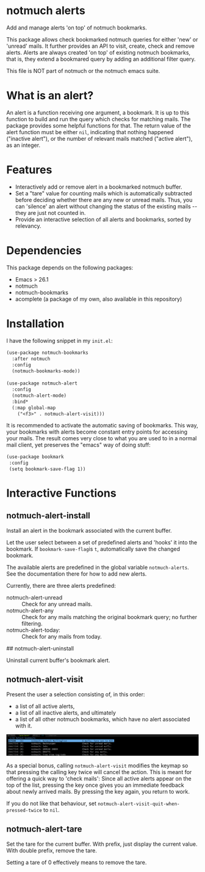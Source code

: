 # notmuch alerts
Add and manage alerts 'on top' of notmuch bookmarks.

This package allows check bookmarked notmuch queries for either 'new'
or 'unread' mails. It further provides an API to visit, create, check
and remove alerts. Alerts are always created 'on top' of existing
notmuch bookmarks, that is, they extend a bookmared query by adding an
additional filter query.

This file is NOT part of notmuch or the notmuch emacs suite.

# What is an alert?

An alert is a function receiving one argument, a bookmark. It is up to
this function to build and run the query which checks for matching
mails. The package provides some helpful functions for that. The
return value of the alert function must be either `nil`, indicating
that nothing happened ("inactive alert"), or the number of relevant
mails matched ("active alert"), as an integer.

# Features

 - Interactively add or remove alert in a bookmarked notmuch buffer.
 - Set a "tare" value for counting mails which is automatically
   subtracted before deciding whether there are any new or unread
   mails. Thus, you can 'silence' an alert without changing the status
   of the existing mails -- they are just not counted in.
 - Provide an interactive selection of all alerts and bookmarks,
   sorted by relevancy.

# Dependencies

This package depends on the following packages:

 - Emacs > 26.1
 - notmuch
 - notmuch-bookmarks
 - acomplete (a package of my own, also available in this repository)
 
# Installation

I have the following snippet in my `init.el`:

```
(use-package notmuch-bookmarks
  :after notmuch
  :config
  (notmuch-bookmarks-mode))

(use-package notmuch-alert
  :config
  (notmuch-alert-mode)
  :bind*
  (:map global-map
	("<f3>" . notmuch-alert-visit)))
```

It is recommended to activate the automatic saving of bookmarks. This
way, your bookmarks with alerts become constant entry points for
accessing your mails. The result comes very close to what you are used
to in a normal mail client, yet preserves the "emacs" way of doing
stuff:

```
(use-package bookmark
 :config
 (setq bookmark-save-flag 1))
```

# Interactive Functions

## notmuch-alert-install
Install an alert in the bookmark associated with the current buffer.

Let the user select between a set of predefined alerts and 'hooks' it
into the bookmark. If `bookmark-save-flag`is `t`, automatically save
the changed bookmark.

The available alerts are predefined in the global variable
`notmuch-alerts`. See the documentation there for how to add new
alerts.

Currently, there are three alerts predefined:

<dl>
 <dt>notmuch-alert-unread</dt>
 <dd>Check for any unread mails.</dd>
 
 <dt> notmuch-alert-any</dt>
 <dd>Check for any mails matching the original bookmark query; no further filtering.<dd>

<dt>notmuch-alert-today:</dt>
<dd>Check for any mails from today.</dd>

 </dl>
## notmuch-alert-uninstall

Uninstall current buffer's bookmark alert.

## notmuch-alert-visit

Present the user a selection consisting of, in this order:

 - a list of all active alerts,
 - a list of all inactive alerts, and ultimately
 - a list of all other notmuch bookmarks, which have no alert
   associated with it.
 
![Screenshot](screenshot.png)

As a special bonus, calling `notmuch-alert-visit` modifies the keymap
so that pressing the calling key twice will cancel the action. This is
meant for offering a quick way to 'check mails': Since all active
alerts appear on the top of the list, pressing the key once gives you
an immediate feedback about newly arrived mails. By pressing the key
again, you return to work.

If you do not like that behaviour, set
`notmuch-alert-visit-quit-when-pressed-twice` to `nil`.

## notmuch-alert-tare

Set the tare for the current buffer. With prefix, just display the
current value. With double prefix, remove the tare.

 Setting a tare of 0 effectively means to remove the tare.
 
 


